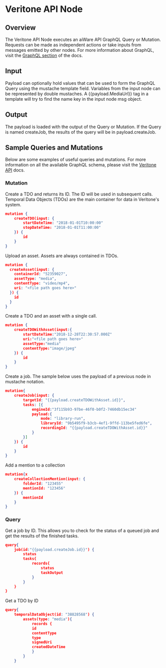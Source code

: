 # Veritone API Node

## Overview

The Veritone API Node executes an aiWare API GraphQL Query or Mutation. Requests can be made as independent actions or take inputs from messages emitted by other nodes. For more information about GraphQL, visit the [GraphQL section](https://docs.veritone.com/#/apis/using-graphql) of the docs.

## Input

Payload can optionally hold values that can be used to form the GraphQL Query using the mustache template field. Variables from the input node can be represented by double mustaches. A {{payload.MediaUrl}} tag in a template will try to find the name key in the input node msg object.

## Output

The payload is loaded with the output of the Query or Mutation. If the Query is named createJob, the results of the query will be in payload.createJob.

## Sample Queries and Mutations

Below are some examples of useful queries and mutations. For more information on all the available GraphQL schema, please visit the [Veritone API](https://api.veritone.com/v3/graphqldocs/query.doc.html) docs.

### Mutation

Create a TDO and returns its ID. The ID will be used in subsequent calls. Temporal Data Objects (TDOs) are the main container for data in Veritone's system.
```json
mutation {
    createTDO(input: {
        startDateTime: "2018-01-01T10:00:00"
        stopDateTime: "2018-01-01T11:00:00"
    }) {
        id
    }
}
```

Upload an asset. Assets are always contained in TDOs.
```json
mutation {
  createAsset(input: {
    containerId: "52359027",
    assetType: "media",
    contentType: "video/mp4",
    uri: "<file path goes here>"
  }) {
    id
  }
}
```

Create a TDO and an asset with a single call.
```json
mutation {
    createTDOWithAsset(input:{
        startDateTime:"2018-12-28T22:30:57.000Z"
        uri:"<file path goes here>"
        assetType:"media"
        contentType:"image/jpeg"
    }) {
        id
    }
}
```

Create a job. The sample below uses the payload of a previous node in mustache notation.
```json
mutation{
    createJob(input: {
        targetId: "{{payload.createTDOWithAsset.id}}",
        tasks: [{
            engineId:"3f115b93-97be-46f0-b0f2-7460db15ec34"
            payload:{
                mode: "library-run",
                libraryId: "9b5495f9-b3cb-4ef1-9ffd-113be5fed6fe",
                recordingId: "{{payload.createTDOWithAsset.id}}"
            }
        }]
    }) {
        id
    }
}
```

Add a mention to a collection
```json
mutation{x
    createCollectionMention(input: {
        folderId: "123455"
        mentionId: "123456"
    }) {
        mentionId
    }
}
```



### Query

Get a job by ID. This allows you to check for the status of a queued job and get the results of the finished tasks.
```json
query{
    job(id:"{{payload.createJob.id}}") {
        status
        tasks{
            records{
                status
                taskOutput
            }
        }
    }
}
```

Get a TDO by ID
```json
query{
    temporalDataObject(id: "38828568") {
        assets(type: "media"){
            records {
            id
            contentType
            type
            signedUri
            createdDateTime
            }
        }
    }
```




